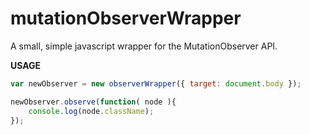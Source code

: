 mutationObserverWrapper
=======================

A small, simple javascript wrapper for the MutationObserver API. 

**USAGE**

```javascript
var newObserver = new observerWrapper({ target: document.body });

newObserver.observe(function( node ){
	console.log(node.className);
});
```

